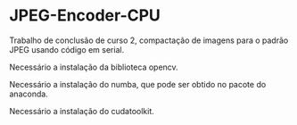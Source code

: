 # JPEG-Encoder-CPU
Trabalho de conclusão de curso 2, compactação de imagens para o padrão JPEG usando código em serial.

Necessário a instalação da biblioteca opencv.

Necessário a instalação do numba, que pode ser obtido no pacote do anaconda.

Necessário a instalação do cudatoolkit.
